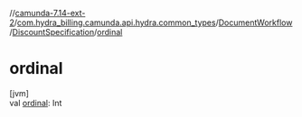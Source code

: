 //[camunda-7.14-ext-2](../../../../index.md)/[com.hydra_billing.camunda.api.hydra.common_types](../../index.md)/[DocumentWorkflow](../index.md)/[DiscountSpecification](index.md)/[ordinal](ordinal.md)

# ordinal

[jvm]\
val [ordinal](ordinal.md): Int
